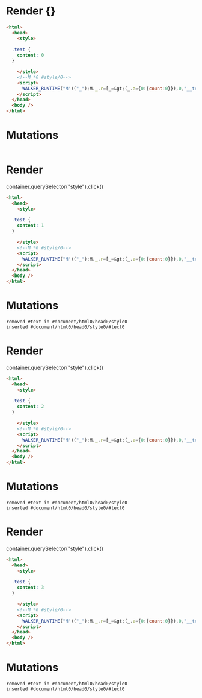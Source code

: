 # Render {}
```html
<html>
  <head>
    <style>
      
  .test {
    content: 0
  }

    </style>
    <!--M_*0 #style/0-->
    <script>
      WALKER_RUNTIME("M")("_");M._.r=[_=&gt;(_.a={0:{count:0}}),0,"__tests__/template.marko_0_count",0];M._.w()
    </script>
  </head>
  <body />
</html>
```

# Mutations
```

```


# Render 
container.querySelector("style").click()

```html
<html>
  <head>
    <style>
      
  .test {
    content: 1
  }

    </style>
    <!--M_*0 #style/0-->
    <script>
      WALKER_RUNTIME("M")("_");M._.r=[_=&gt;(_.a={0:{count:0}}),0,"__tests__/template.marko_0_count",0];M._.w()
    </script>
  </head>
  <body />
</html>
```

# Mutations
```
removed #text in #document/html0/head0/style0
inserted #document/html0/head0/style0/#text0
```


# Render 
container.querySelector("style").click()

```html
<html>
  <head>
    <style>
      
  .test {
    content: 2
  }

    </style>
    <!--M_*0 #style/0-->
    <script>
      WALKER_RUNTIME("M")("_");M._.r=[_=&gt;(_.a={0:{count:0}}),0,"__tests__/template.marko_0_count",0];M._.w()
    </script>
  </head>
  <body />
</html>
```

# Mutations
```
removed #text in #document/html0/head0/style0
inserted #document/html0/head0/style0/#text0
```


# Render 
container.querySelector("style").click()

```html
<html>
  <head>
    <style>
      
  .test {
    content: 3
  }

    </style>
    <!--M_*0 #style/0-->
    <script>
      WALKER_RUNTIME("M")("_");M._.r=[_=&gt;(_.a={0:{count:0}}),0,"__tests__/template.marko_0_count",0];M._.w()
    </script>
  </head>
  <body />
</html>
```

# Mutations
```
removed #text in #document/html0/head0/style0
inserted #document/html0/head0/style0/#text0
```